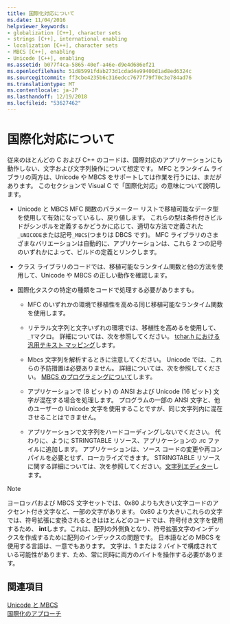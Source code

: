 ```yaml
---
title: 国際化対応について
ms.date: 11/04/2016
helpviewer_keywords:
- globalization [C++], character sets
- strings [C++], international enabling
- localization [C++], character sets
- MBCS [C++], enabling
- Unicode [C++], enabling
ms.assetid: b077f4ca-5865-40ef-a46e-d9e4d686ef21
ms.openlocfilehash: 51d85991fdab273d1cdad4e99400d1ad8ed6324c
ms.sourcegitcommit: ff3cbe4235b6c316edcc7677f79f70c3e784ad76
ms.translationtype: MT
ms.contentlocale: ja-JP
ms.lasthandoff: 12/19/2018
ms.locfileid: "53627462"
---
```

# <a name="international-enabling"></a>国際化対応について

従来のほとんどの C および C++ のコードは、国際対応のアプリケーションにも動作しない、文字および文字列操作について想定です。 MFC とランタイム ライブラリの両方は、Unicode や MBCS をサポートしては作業を行うには、まだがあります。 このセクションで Visual C で「国際化対応」の意味について説明します。

- Unicode と MBCS MFC 関数のパラメーター リストで移植可能なデータ型を使用して有効になっているし、戻り値します。 これらの型は条件付きビルドがシンボルを定義するかどうかに応じて、適切な方法で定義された`_UNICODE`または記号`_MBCS`(つまりは DBCS です)。 MFC ライブラリのさまざまなバリエーションは自動的に、アプリケーションは、これら 2 つの記号のいずれかによって、ビルドの定義とリンクします。

- クラス ライブラリのコードでは、移植可能なランタイム関数と他の方法を使用して、Unicode や MBCS の正しい動作を確認します。

- 国際化タスクの特定の種類をコードで処理する必要がありますも。

   - MFC のいずれかの環境で移植性を高める同じ移植可能なランタイム関数を使用します。

   - リテラル文字列と文字いずれの環境では、移植性を高めるを使用して、`_T`マクロ。 詳細については、次を参照してください。 [tchar.h における汎用テキスト マッピング](../text/generic-text-mappings-in-tchar-h.md)します。

   - Mbcs 文字列を解析するときに注意してください。 Unicode では、これらの予防措置は必要ありません。 詳細については、次を参照してください。 [MBCS のプログラミングについて](../text/mbcs-programming-tips.md)します。

   - アプリケーションで (8 ビット) の ANSI および Unicode (16 ビット) 文字が混在する場合を処理します。 プログラムの一部の ANSI 文字と、他のユーザーの Unicode 文字を使用することですが、同じ文字列内に混在させることはできません。

   - アプリケーションで文字列をハードコーディングしないでください。 代わりに、ように STRINGTABLE リソース、アプリケーションの .rc ファイルに追加します。 アプリケーションは、ソース コードの変更や再コンパイルを必要とせず、ローカライズできます。 STRINGTABLE リソースに関する詳細については、次を参照してください。[文字列エディター](../windows/string-editor.md)します。

> [!NOTE]
>  ヨーロッパおよび MBCS 文字セットでは、0x80 よりも大きい文字コードのアクセント付き文字など、一部の文字があります。 0x80 より大きいこれらの文字では、符号拡張に変換されるときはほとんどのコードでは、符号付き文字を使用するため、 **int**します。これは、配列の外側負となり、符号拡張文字のインデックスを作成するために配列のインデックスの問題です。 日本語などの MBCS を使用する言語は、一意でもあります。 文字は、1 または 2 バイトで構成されている可能性があります、ため、常に同時に両方のバイトを操作する必要があります。

## <a name="see-also"></a>関連項目

[Unicode と MBCS](../text/unicode-and-mbcs.md)<br/>
[国際化のアプローチ](../text/internationalization-strategies.md)
